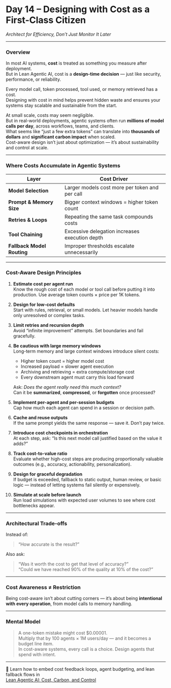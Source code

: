 # Day 14 – Designing with Cost as a First-Class Citizen  
*Architect for Efficiency, Don’t Just Monitor It Later*

---

### Overview

In most AI systems, **cost** is treated as something you measure after deployment.  
But in Lean Agentic AI, cost is a **design-time decision** — just like security, performance, or reliability.

Every model call, token processed, tool used, or memory retrieved has a cost.  
Designing with cost in mind helps prevent hidden waste and ensures your systems stay scalable and sustainable from the start.

At small scale, costs may seem negligible.  
But in real-world deployments, agentic systems often run **millions of model calls per day**, across workflows, teams, and clients.  
What seems like “just a few extra tokens” can translate into **thousands of dollars** and **significant carbon impact** when scaled.  
Cost-aware design isn’t just about optimization — it’s about sustainability and control at scale.

---

### Where Costs Accumulate in Agentic Systems

| Layer                       | Cost Driver                                     |
|-----------------------------|--------------------------------------------------|
| **Model Selection**         | Larger models cost more per token and per call  |
| **Prompt & Memory Size**    | Bigger context windows = higher token count     |
| **Retries & Loops**         | Repeating the same task compounds costs         |
| **Tool Chaining**           | Excessive delegation increases execution depth  |
| **Fallback Model Routing**  | Improper thresholds escalate unnecessarily      |

---

### Cost-Aware Design Principles

1. **Estimate cost per agent run**  
   Know the rough cost of each model or tool call before putting it into production. Use average token counts × price per 1K tokens.

2. **Design for low-cost defaults**  
   Start with rules, retrieval, or small models. Let heavier models handle only unresolved or complex tasks.

3. **Limit retries and recursion depth**  
   Avoid “infinite improvement” attempts. Set boundaries and fail gracefully.

4. **Be cautious with large memory windows**  
   Long-term memory and large context windows introduce silent costs:
   - Higher token count = higher model cost  
   - Increased payload = slower agent execution  
   - Archiving and retrieving = extra compute/storage cost  
   - Every downstream agent must carry this load forward

   Ask: *Does the agent really need this much context?*  
   Can it be **summarized**, **compressed**, or **forgotten** once processed?

5. **Implement per-agent and per-session budgets**  
   Cap how much each agent can spend in a session or decision path.

6. **Cache and reuse outputs**  
   If the same prompt yields the same response — save it. Don’t pay twice.

7. **Introduce cost checkpoints in orchestration**  
   At each step, ask: “Is this next model call justified based on the value it adds?”

8. **Track cost-to-value ratio**  
   Evaluate whether high-cost steps are producing proportionally valuable outcomes (e.g., accuracy, actionability, personalization).

9. **Design for graceful degradation**  
   If budget is exceeded, fallback to static output, human review, or basic logic — instead of letting systems fail silently or expensively.

10. **Simulate at scale before launch**  
   Run load simulations with expected user volumes to see where cost bottlenecks appear.

---

### Architectural Trade-offs

Instead of:

> “How accurate is the result?”

Also ask:

> “Was it worth the cost to get that level of accuracy?”  
> “Could we have reached 90% of the quality at 10% of the cost?”

---

### Cost Awareness ≠ Restriction

Being cost-aware isn’t about cutting corners — it’s about being **intentional with every operation**, from model calls to memory handling.

---

### Mental Model

> A one-token mistake might cost $0.00001.  
> Multiply that by 100 agents × 1M users/day — and it becomes a budget line item.  
> In cost-aware systems, every call is a choice. Design agents that spend with intent.

---

📖 Learn how to embed cost feedback loops, agent budgeting, and lean fallback flows in  
[Lean Agentic AI: Cost, Carbon, and Control](https://leanagenticai.com/)
